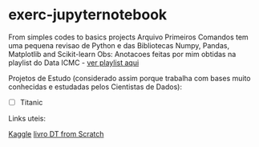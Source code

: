 # exerc-jupyternotebook
From simples codes to basics projects
Arquivo Primeiros Comandos tem uma pequena revisao de Python e das Bibliotecas Numpy, Pandas, Matplotlib and Scikit-learn
Obs: Anotacoes feitas por mim obtidas na playlist do Data ICMC - [ver playlist aqui](https://www.youtube.com/watch?v=qmhrfxVTXWI&list=PLFE-LjWAAP9SfEuLXf3qrpw4szKWjlYq9&index=8)


Projetos de Estudo (considerado assim porque trabalha com bases muito conhecidas e estudadas pelos Cientistas de Dados):

- [ ] Titanic 

Links uteis:

[Kaggle](https://www.kaggle.com/learn)
[livro DT from Scratch](http://math.ecnu.edu.cn/~lfzhou/seminar/%5BJoel_Grus%5D_Data_Science_from_Scratch_First_Princ.pdf)
